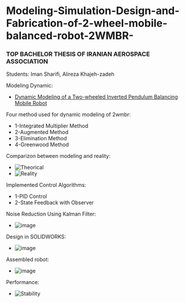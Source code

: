 # Modeling-Simulation-Design-and-Fabrication-of-2-wheel-mobile-balanced-robot-2WMBR-
### TOP BACHELOR THESIS OF IRANIAN AEROSPACE ASSOCIATION
Students: Iman Sharifi, Alireza Khajeh-zadeh

Modeling Dynamic:
  * [Dynamic Modeling of a Two-wheeled Inverted Pendulum Balancing Mobile Robot](http://mercury.hau.ac.kr/sjkwon/Lecture/Capstone/2015-08%20IJCAS(Vol13,%20No4).PDF)

Four method used for dynamic modeling of 2wmbr:
  * 1-Integrated Multiplier Method
  * 2-Augmented Method
  * 3-Elimination Method
  * 4-Greenwood Method
 
 Comparizon between modeling and reality:
 * ![Theorical](https://user-images.githubusercontent.com/60617560/126837801-6e8bf36e-aafa-4f5c-907f-2d2744e54fc9.png)
 * ![Reality](https://user-images.githubusercontent.com/60617560/126837337-74a80127-6cd1-4bcc-be31-d27f1d88c579.png)

Implemented Control Algorithms:
 * 1-PID Control
 * 2-State Feedback with Observer

Noise Reduction Using Kalman Filter:
* ![image](https://user-images.githubusercontent.com/60617560/126836385-03698c10-bc16-4de8-9aed-ef16ebac0182.png)

 
Design in SOLIDWORKS:
 * ![image](https://user-images.githubusercontent.com/60617560/126836492-7ec02c47-c79c-4af1-a597-fd5960e4ebbe.png)

Assembled robot:
* ![image](https://user-images.githubusercontent.com/60617560/126822341-7d559f83-faf3-42d9-87e0-71535e682e7b.png)


Performance:
* ![Stability](https://github.com/98210184/Modeling-Simulation-Design-and-Fabrication-of-2-wheel-mobile-balanced-robot-2WMBR-/blob/main/Video/Stabilization.gif)
